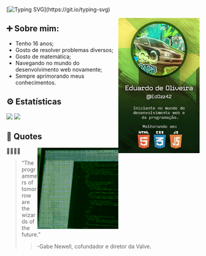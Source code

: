 [![Typing SVG](https://readme-typing-svg.herokuapp.com?font=Roboto+Mono&weight=500&size=30&pause=1000&color=5CF715&center=false&vCenter=true&width=435&lines=Hello%2C+world!_;Eduardo+de+Oliveira+here!_)](https://git.io/typing-svg)

<img src='media/BannerGitHub.jpg' align='right' width='42%'>

## ➕ Sobre mim:
- Tenho 16 anos;
- Gosto de resolver problemas diversos;
- Gosto de matemática;
- Navegando no mundo do desenvolvimento web novamente;
- Sempre aprimorando meus conhecimentos.

## ⚙ Estatísticas 
<img src='https://github-readme-stats.vercel.app/api/top-langs/?username=EdOzz42&layout=compact&theme=dark' width='460px'>
<img src='https://github-readme-stats.vercel.app/api?username=EdOzz42&show_icons=true&theme=dark' width='460px'>

## 💬 Quotes  
<img src='media/programming_something.gif' width='42%' align='right'>

👨‍💻🧙‍♂️
> “The programmers of tomorrow are the wizards of the future.” 
>> -Gabe Newell, cofundador e diretor da Valve. 

